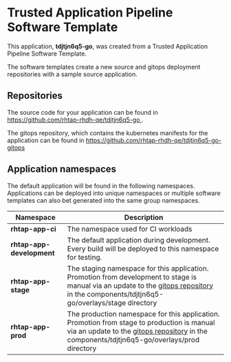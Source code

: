 # Trusted Application Pipeline Software Template

This application, **tdjtjn6q5-go**, was created from a Trusted Application Pipeline Software Template.

The software templates create a new source and gitops deployment repositories with a sample source application. 

## Repositories

The source code for your application can be found in [https://github.com/rhtap-rhdh-qe/tdjtjn6q5-go ](https://github.com/rhtap-rhdh-qe/tdjtjn6q5-go ).
 
The gitops repository, which contains the kubernetes manifests for the application can be found in 
[https://github.com/rhtap-rhdh-qe/tdjtjn6q5-go-gitops ](https://github.com/rhtap-rhdh-qe/tdjtjn6q5-go-gitops ) 

## Application namespaces 

The default application will be found in the following namespaces. Applications can be deployed into unique namespaces or multiple software templates can also bet generated into the same group namespaces.  

|  Namespace   |  Description   |  
| -------- | -------- |
| **rhtap-app-ci** | The namespace used for CI workloads |
| **rhtap-app-development** | The default application during development. Every build will be deployed to this namespace for testing. |
| **rhtap-app-stage** | The staging namespace for this application. Promotion from development to stage is manual via an update to the [gitops repository](https://github.com/rhtap-rhdh-qe/tdjtjn6q5-go-gitops ) in the components/tdjtjn6q5-go/overlays/stage directory |
| **rhtap-app-prod** | The production namespace for this application. Promotion from stage to production is manual via an update to the [gitops repository](https://github.com/rhtap-rhdh-qe/tdjtjn6q5-go-gitops ) in the components/tdjtjn6q5-go/overlays/prod directory |